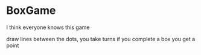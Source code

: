 # BoxGame
I think everyone knows this game

draw lines between the dots, you take turns
if you complete a box you get a point
